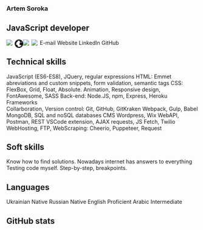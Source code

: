 ### Artem Soroka
## JavaScript developer

<img align="left" width="22px" src="https://cdn.jsdelivr.net/npm/simple-icons@3.11.0/icons/mail-dot-ru.svg" />E-mail
<img align="left" width="22px" src="https://raw.githubusercontent.com/iconic/open-iconic/master/svg/globe.svg" /> Website
<img align="left" width="22px" src="https://cdn.jsdelivr.net/npm/simple-icons@v3/icons/linkedin.svg" />LinkedIn
<img align="left" width="22px" src="https://cdn.jsdelivr.net/npm/simple-icons@3.11.0/icons/github.svg" />GitHub

## Technical skills
JavaScript (ES6-ES8), JQuery, regular expressions
HTML: Emmet abreviations and custom snippets, form validation, semantic tags
CSS: FlexBox, Grid, Float, Absolute. Animation, Responsive design, FontAwesome, SASS
Back-end: Node.JS, npm, Express, Heroku 
Frameworks	
Collarboration, Version control: Git, GitHub, GitKraken
Webpack, Gulp, Babel
MongoDB, SQL and noSQL databases
CMS Wordpress, Wix 
WebAPI, Postman, REST VSCode extension, AJAX requests, JS Fetch, Twilio
WebHosting, FTP, WebScraping:	 Cheerio, Puppeteer, Request

## Soft skills

Know how to find solutions. Nowadays internet has answers to everything
Testing code myself. Step-by-step, breakpoints.

## Languages

Ukrainian	Native
Russian	Native
English 	Proficient
Arabic 	Intermediate

## GitHub stats


